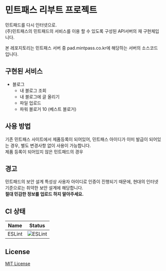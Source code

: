 # 민트패스 리부트 프로젝트
민트패드를 다시 인터넷으로.  
(주)민트패스의 민트패드의 서비스를 이용 할 수 있도록 구성된 API서버의 재 구현체입니다.  
  
본 레포지토리는 민트패스 서버 중 pad.mintpass.co.kr에 해당하는 서버의 소스코드입니다.  

## 구현된 서비스
* 블로그
  - 내 블로그 조회
  - 내 블로그에 글 올리기
  - 파일 업로드
  - 파워 블로거 10 (베스트 블로거)

## 사용 방법
기존 민트패스 사이트에서 제품등록이 되어있어, 민트패스 아이디가 이미 발급이 되어있는 경우, 별도 변경사항 없이 사용이 가능합니다.  
제품 등록이 되어있지 않은 민트패드의 경우

## 경고
민트패드의 보안 설계 특성상 사용자 아이디로 인증이 진행되기 때문에, 현대의 인터넷 기준으로는 취약한 보안 설계에 해당합니다.  
**절대 민감한 정보를 업로드 하지 말아주세요.**  

## CI 상태
| Name                      | Status                                                                                                         |
|---------------------------|----------------------------------------------------------------------------------------------------------------|
| ESLint                    | ![ESLint](https://github.com/mintpass-reboot/pad.mintpass.co.kr/workflows/ESLint/badge.svg)                                 |

## License
[MIT License](LICENSE)

